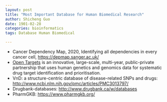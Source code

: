 ```yaml
---
layout: post
title: "Most Important Database for Human Biomedical Research"
author: Shicheng Guo
date: 1901-02-28
categories: bioinformatics
tags: Database Human Biomedical

---
```


* Cancer Dependency Map, 2020, Identifying all dependencies in every cancer cell, https://depmap.sanger.ac.uk/
* [Open Targets](https://www.targetvalidation.org/) is an innovative, large-scale, multi-year, public-private partnership that uses human genetics and genomics data for systematic drug target identification and prioritisation. 
* VnD: a structure-centric database of disease-related SNPs and drugs: http://www.ncbi.nlm.nih.gov/pmc/articles/PMC3013797/
* Drugbank-databases: http://www.drugbank.ca/w/databases
* PharmGKB: https://www.pharmgkb.org/
